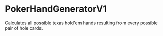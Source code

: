 # PokerHandGeneratorV1
Calculates all possible texas hold'em hands resulting from every possible pair of hole cards.
